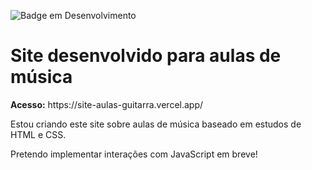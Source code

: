 ![Badge em Desenvolvimento](http://img.shields.io/static/v1?label=STATUS&message=EM%20DESENVOLVIMENTO&color=GREEN&style=for-the-badge)
<h1>Site desenvolvido para aulas de música</h1>
<strong>Acesso:</strong> https://site-aulas-guitarra.vercel.app/
<p>Estou criando este site sobre aulas de música baseado em estudos de HTML e CSS.</p>
<p>Pretendo implementar interações com JavaScript em breve!</p>

